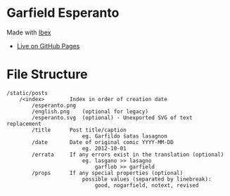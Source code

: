 # Garfield Esperanto

Made with [Ibex](https://github.com/darccyy/ibex)

-   [Live on GitHub Pages](https://darccyy.github.io/garfeo)

# File Structure

```
/static/posts
    /<index>        Index in order of creation date
        /esperanto.png
        /english.png    (optional for legacy)
        /esperanto.svg  (optional) - Unexported SVG of text replacement
        /title      Post title/caption
                        eg. Garfildo ŝatas lasagnon
        /date       Date of original comic YYYY-MM-DD
                        eg. 2012-10-01
        /errata     If any errors exist in the translation (optional)
                        eg. lasgano >> lasagno
                            garflob >> garfield
        /props      If any special properties (optional)
                        possible values (separated by linebreak):
                            good, nogarfield, notext, revised
```

